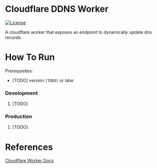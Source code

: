 # Cloudflare DDNS Worker
[![License](https://img.shields.io/github/license/tomdewildt/cloudflare-ddns-worker)](https://github.com/tomdewildt/cloudflare-ddns-worker/blob/master/LICENSE)

A cloudflare worker that exposes an endpoint to dynamically update dns records.

# How To Run

Prerequisites:
* [TODO] version ```[TODO]``` or later

### Development

1. [TODO]

### Production

1. [TODO]

# References

[Cloudflare Worker Docs](https://developers.cloudflare.com/workers/)
